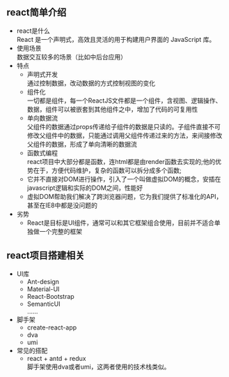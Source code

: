 ## react简单介绍
- react是什么  
React 是一个声明式，高效且灵活的用于构建用户界面的 JavaScript 库。
- 使用场景  
数据交互较多的场景（比如中后台应用）
- 特点  
  - 声明式开发  
  通过控制数据，改动数据的方式控制视图的变化
  - 组件化  
  一切都是组件，每一个ReactJS文件都是一个组件，含视图、逻辑操作、数据，组件可以被嵌套到其他组件之中，增加了代码的可复用性
  - 单向数据流  
  父组件的数据通过props传递给子组件的数据是只读的。子组件直接不可修改父组件中的数据，只能通过调用父组件传递过来的方法，来间接修改父组件的数据，形成了单向清晰的数据流
  - 函数式编程  
  react项目中大部分都是函数，连html都是由render函数去实现的;他的优势在于，方便代码维护，复杂的函数可以拆分成多个函数;
  - 它并不直接对DOM进行操作，引入了一个叫做虚拟DOM的概念，安插在javascript逻辑和实际的DOM之间，性能好
  - 虚拟DOM帮助我们解决了跨浏览器问题，它为我们提供了标准化的API，甚至在IE8中都是没问题的
- 劣势
  - React是目标是UI组件，通常可以和其它框架组合使用，目前并不适合单独做一个完整的框架
## react项目搭建相关
- UI库
  - Ant-design
  - Material-UI
  - React-Bootstrap
  - SemanticUI  
  ......
- 脚手架
  - create-react-app
  - dva
  - umi
- 常见的搭配
  - react + antd + redux  
  脚手架使用dva或者umi，这两者使用的技术栈类似。